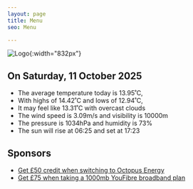 ```yaml
---
layout: page
title: Menu
seo: Menu

---
```


![Logo](/images/logo.jpg){:width="832px"}

<!-- weather_marker starts -->
## On Saturday, 11 October 2025

- The average temperature today is 13.95˚C,
- With highs of 14.42˚C and lows of 12.94˚C,
- It may feel like 13.31˚C with overcast clouds
- The wind speed is 3.09m/s and visibility is 10000m
- The pressure is 1034hPa and humidity is 73%
- The sun will rise at 06:25 and set at 17:23

<!-- weather_marker ends -->

## Sponsors

- [Get £50 credit when switching to Octopus Energy](https://bit.ly/3oD1nnS)
- [Get £75 when taking a 1000mb YouFibre broadband plan](https://aklam.io/91zWhU?)
